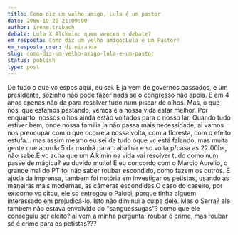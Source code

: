 ```yaml
---
title: Como diz um velho amigo, Lula é um pastor
date: 2006-10-26 21:00:00
author: irene.trabach
debate: Lula X Alckmin: quem venceu o debate?
em_resposta: Como diz um velho amigo:Lula é um Pastor!
em_resposta_user: di.miranda
slug: como-diz-um-velho-amigo-lula-e-um-pastor
status: publish 
type: post
---
```


De tudo o que vc espos aqui, eu sei. E ja vem de governos passados, e um presidente, sozinho não pode fazer nada se o congresso não apoia. E em 4 anos apenas não da para resolver tudo num piscar de olhos. Mas, o que nos, que estamos pastando, vemos é a nossa vida estar melhor. Por enquanto, nossos olhos ainda estão voltados para o nosso lar. Quando tudo estiver bem, onde nossa familia ja não passa mais necessidade, ai vamos nos preocupar com o que ocorre a nossa volta, com a floresta, com o efeito estufa... mas assim mesmo eu sei de tudo oque vc está falando, mas muita gente que acorda 5 da manhã para trabalhar e so volta p/casa as 22:00hs, não sabe.E vc acha que um Alkimin na vida vai resolver tudo como num passe de mágica? eu duvido muito! E eu concordo com o Marcio Aurelio, o grande mal do PT foi não saber roubar escondido, como fazem os outros. E ajuda da imprensa, tambem foi notória em investigar os petistas, usando as maneiras mais modernas, as câmeras escondidas.O caso do caseiro, por ex:como vc citou, ele so entregou o Paloci, porque tinha alguem interessado em prejudicá-lo. Isto não diminui a culpa dele. Mas o Serra? ele tambem não estava envolvido do "sanguessugas"? como que ele conseguiu ser eleito? aí vem a minha pergunta: roubar é crime, mas roubar só é crime para os petistas???
